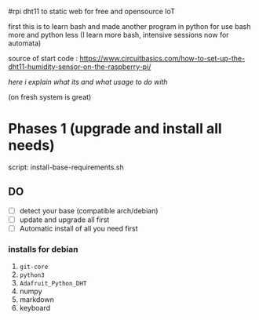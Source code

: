 #rpi dht11 to static web for free and opensource IoT 

first this is to learn bash and made another program in python  for use bash more and python less (I learn more bash, intensive sessions now for automata)

source of start code : https://www.circuitbasics.com/how-to-set-up-the-dht11-humidity-sensor-on-the-raspberry-pi/



_here i explain what its and what usage to do with_

(on fresh system is great)

# Phases 1 (upgrade and install all needs)

script: install-base-requirements.sh

## DO 
- [ ] detect your base (compatible arch/debian)
- [ ] update and upgrade all first
- [ ] Automatic install of all you need first
 
### installs for debian

1. `git-core` 
2. `python3`
3. `Adafruit_Python_DHT`
4. numpy
5. markdown
7. keyboard
